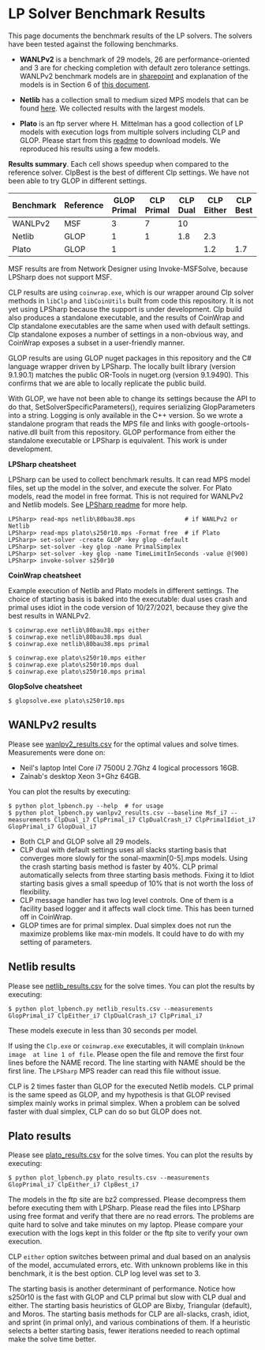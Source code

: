 # LP Solver Benchmark Results

This page documents the benchmark results of the LP solvers. The solvers have
been tested against the following benchmarks.

- __WANLPv2__ is a benchmark of 29 models, 26 are performance-oriented and 3 are for
  checking completion with default zero tolerance settings. WANLPv2 benchmark
  models are in
  [sharepoint](https://microsoft.sharepoint.com/:f:/t/AzNet_WAN/Eta127_8eHhNsylPOEupNQwB1OwjjRGGPilJtk2cf0sT_Q?e=cYFuIm)
  and explanation of the models is in Section 6 of [this
  document](https://microsoft.sharepoint.com/:b:/t/AzNet_WAN/Ed82YFQIC5xBg5_2ya0Y_bgB5OTmeu9GGMhEyFH6D7AXFg?e=GkPifF).

- __Netlib__ has a collection small to medium sized MPS models that can be found
  [here](https://www.cuter.rl.ac.uk/Problems/netlib.shtml). We collected results
  with the largest models.

- __Plato__ is an ftp server where H. Mittelman has a good collection of LP
  models with execution logs from multiple solvers including CLP and GLOP.
  Please start from this [readme](http://plato.asu.edu/ftp/lpsimp.html) to
  download models. We reproduced his results using a few models.

__Results summary__. Each cell shows speedup when compared to the reference
solver. ClpBest is the best of different Clp settings. We have not been able to
try GLOP in different settings.

|Benchmark|Reference|GLOP Primal|CLP Primal|CLP Dual|CLP Either|CLP Best|
|--|--|--|--|--|--|--|
|WANLPv2|MSF|3|7|10|
|Netlib|GLOP|1|1|1.8|2.3|
|Plato|GLOP|1|||1.2|1.7|

MSF results are from Network Designer using Invoke-MSFSolve, because LPSharp
does not support MSF.

CLP results are using `coinwrap.exe`, which is our wrapper around Clp solver
methods in `libClp` and `libCoinUtils` built from code this repository. It is
not yet using LPSharp because the support is under development. Clp build also
produces a standalone executable, and the results of CoinWrap and Clp standalone
executables are the same when used with default settings. Clp standalone exposes
a number of settings in a non-obvious way, and CoinWrap exposes a subset in
a user-friendly manner.

GLOP results are using GLOP nuget packages in this repository and the C#
language wrapper driven by LPSharp. The locally built library (version 9.1.90.1)
matches the public OR-Tools in nuget.org (version 9.1.9490). This confirms that
we are able to locally replicate the public build.

With GLOP, we have not been able to change its settings because the API to do
that, SetSolverSpecificParameters(), requires serializing GlopParameters into a
string. Logging is only available in the C++ version. So we wrote a standalone
program that reads the MPS file and links with google-ortools-native.dll built
from this repository. GLOP performance from either the standalone executable or
LPSharp is equivalent. This work is under development.

__LPSharp cheatsheet__

LPSharp can be used to collect benchmark results. It can read MPS model files,
set up the model in the solver, and execute the solver. For Plato models, read
the model in free format. This is not required for WANLPv2 and Netlib models.
See [LPSharp readme](../LPSharp/Readme.md) for more help.
```
LPSharp> read-mps netlib\80bau38.mps              # if WANLPv2 or Netlib
LPSharp> read-mps plato\s250r10.mps -Format free  # if Plato
LPSharp> set-solver -create GLOP -key glop -default
LPSharp> set-solver -key glop -name PrimalSimplex
LPSharp> set-solver -key glop -name TimeLimitInSeconds -value @(900)
LPSharp> invoke-solver s250r10
```

__CoinWrap cheatsheet__

Example execution of Netlib and Plato models in different settings. The choice
of starting basis is baked into the executable: dual uses crash and primal uses
idiot in the code version of 10/27/2021, because they give the best results in
WANLPv2.

```
$ coinwrap.exe netlib\80bau38.mps either
$ coinwrap.exe netlib\80bau38.mps dual
$ coinwrap.exe netlib\80bau38.mps primal
```

```
$ coinwrap.exe plato\s250r10.mps either
$ coinwrap.exe plato\s250r10.mps dual
$ coinwrap.exe plato\s250r10.mps primal
```

__GlopSolve cheatsheet__

```
$ glopsolve.exe plato\s250r10.mps
```

## WANLPv2 results

Please see [wanlpv2_results.csv](wanlpv2_results.csv) for the optimal values and
solve times. Measurements were done on:

- Neil's laptop Intel Core i7 7500U 2.7Ghz 4 logical processors 16GB.
- Zainab's desktop Xeon 3+Ghz 64GB.

You can plot the results by executing:

```
$ python plot_lpbench.py --help  # for usage
$ python plot_lpbench.py wanlpv2_results.csv --baseline Msf_i7 --measurements ClpDual_i7 ClpPrimal_i7 ClpDualCrash_i7 ClpPrimalIdiot_i7 GlopPrimal_i7 GlopDual_i7
```

- Both CLP and GLOP solve all 29 models.
- CLP dual with default settings uses all slacks starting basis that converges
  more slowly for the sonal-maxmin[0-5].mps models. Using the crash starting
  basis method is faster by 40%. CLP primal automatically selects from three
  starting basis methods. Fixing it to Idiot starting basis gives a small
  speedup of 10% that is not worth the loss of flexibility.
- CLP message handler has two log level controls. One of them is a facility
  based logger and it affects wall clock time. This has been turned off in
  CoinWrap.
- GLOP times are for primal simplex. Dual simplex does not run the maximize
  problems like max-min models. It could have to do with my setting of
  parameters. 

## Netlib results

Please see [netlib_results.csv](netlib_results.csv) for the solve times. You can
plot the results by executing:

```
$ python plot_lpbench.py netlib_results.csv --measurements GlopPrimal_i7 ClpEither_i7 ClpDualCrash_i7 ClpPrimal_i7
```

These models execute in less than 30 seconds per model.

If using the `Clp.exe` or `coinwrap.exe` executables, it will complain `Unknown
image  at line 1 of file`. Please open the file and remove the first four lines
before the NAME record. The line starting with NAME should be the first line.
The `LPSharp` MPS reader can read this file without issue.

CLP is 2 times faster than GLOP for the executed Netlib models. CLP primal is
the same speed as GLOP, and my hypothesis is that GLOP revised simplex mainly
works in primal simplex. When a problem can be solved faster with dual simplex,
CLP can do so but GLOP does not.

## Plato results

Please see [plato_results.csv](plato_results.csv) for the solve times. You can
plot the results by executing:

```
$ python plot_lpbench.py plato_results.csv --measurements GlopPrimal_i7 ClpEither_i7 ClpBest_i7
```

The models in the ftp site are bz2 compressed. Please decompress them before
executing them with LPSharp. Please read the files into LPSharp using free
format and verify that there are no read errors. The problems are quite hard to
solve and take minutes on my laptop. Please compare your execution with the logs
kept in this folder or the ftp site to verify your own execution.

CLP `either` option switches between primal and dual based on an analysis of the
model, accumulated errors, etc. With unknown problems like in this benchmark, it
is the best option. CLP log level was set to 3.

The starting basis is another determinant of performance. Notice how s250r10 is
the fast with GLOP and CLP primal but slow with CLP dual and either. The
starting basis heuristics of GLOP are Bixby, Triangular (default), and Moros.
The starting basis methods for CLP are all-slacks, crash, idiot, and sprint (in
primal only), and various combinations of them. If a heuristic selects a better
starting basis, fewer iterations needed to reach optimal make the solve time
better.
